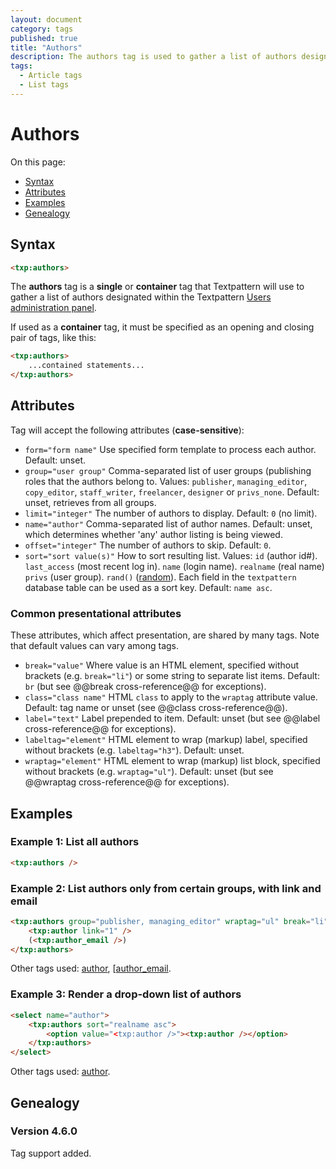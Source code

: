 ```yaml
---
layout: document
category: tags
published: true
title: "Authors"
description: The authors tag is used to gather a list of authors designated within the Textpattern Users administration panel.
tags:
  - Article tags
  - List tags
---
```


# Authors

On this page:

* [Syntax](#user-content-syntax)
* [Attributes](#user-content-attributes)
* [Examples](#user-content-examples)
* [Genealogy](#user-content-genealogy)

## Syntax

```html
<txp:authors>
```

The **authors** tag is a __single__ or __container__ tag that Textpattern will use to gather a list of authors designated within the Textpattern [Users administration panel](../administration/users-panel).

If used as a __container__ tag, it must be specified as an opening and closing pair of tags, like this:

```html
<txp:authors>
    ...contained statements...
</txp:authors>
```

## Attributes

Tag will accept the following attributes (**case-sensitive**):

* `form="form name"`
Use specified form template to process each author.
Default: unset.
* `group="user group"`
Comma-separated list of user groups (publishing roles that the authors belong to.
Values: `publisher`, `managing_editor`, `copy_editor`, `staff_writer`, `freelancer`, `designer` or `privs_none`.
Default: unset, retrieves from all groups.
* `limit="integer"`
The number of authors to display.
Default: `0` (no limit).
* `name="author"`
Comma-separated list of author names.
Default: unset, which determines whether 'any' author listing is being viewed.
* `offset="integer"`
The number of authors to skip.
Default: `0`.
* `sort="sort value(s)"`
How to sort resulting list.
Values:
`id` (author id#).
`last_access` (most recent log in).
`name` (login name).
`realname` (real name)
`privs` (user group).
`rand()` ([random](http://dev.mysql.com/doc/refman/5.0/en/mathematical-functions.html#function_rand)).
Each field in the `textpattern` database table can be used as a sort key.
Default: `name asc`.

### Common presentational attributes

These attributes, which affect presentation, are shared by many tags. Note that default values can vary among tags.

* `break="value"`
Where value is an HTML element, specified without brackets (e.g. `break="li"`) or some string to separate list items.
Default: `br` (but see @@break cross-reference@@ for exceptions).
* `class="class name"`
HTML `class` to apply to the `wraptag` attribute value.
Default: tag name or unset (see @@class cross-reference@@).
* `label="text"`
Label prepended to item.
Default: unset (but see @@label cross-reference@@ for exceptions).
* `labeltag="element"`
HTML element to wrap (markup) label, specified without brackets (e.g. `labeltag="h3"`).
Default: unset.
* `wraptag="element"`
HTML element to wrap (markup) list block, specified without brackets (e.g. `wraptag="ul"`).
Default: unset (but see @@wraptag cross-reference@@ for exceptions).

## Examples

### Example 1: List all authors

```html
<txp:authors />
```

### Example 2: List authors only from certain groups, with link and email

```html
<txp:authors group="publisher, managing_editor" wraptag="ul" break="li">
    <txp:author link="1" />
    (<txp:author_email />)
</txp:authors>
```

Other tags used: [author](author), [[author_email](author-email).

### Example 3: Render a drop-down list of authors

```html
<select name="author">
    <txp:authors sort="realname asc">
        <option value="<txp:author />"><txp:author /></option>
    </txp:authors>
</select>
```

Other tags used: [author](author).

## Genealogy

### Version 4.6.0

Tag support added.
